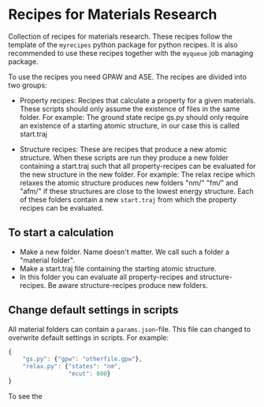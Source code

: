 Recipes for Materials Research
==============================

Collection of recipes for materials research. These recipes follow
the template of the `myrecipes` python package for python recipes.
It is also recommended to use these recipes together with the
`myqueue` job managing package.

To use the recipes you need GPAW and ASE. The recipes are divided into two groups:

- Property recipes: Recipes that calculate a property for a given materials.
  These scripts should only assume the existence of files in the same folder.
  For example: The ground state recipe gs.py should only require an existence
  of a starting atomic structure, in our case this is called start.traj

- Structure recipes: These are recipes that produce a new atomic structure.
  When these scripts are run they produce a new folder containing a start.traj
  such that all property-recipes can be evaluated for the new structure in
  the new folder. For example: The relax recipe which relaxes the atomic
  structure produces new folders "nm/" "fm/" and "afm/" if these structures
  are close to the lowest energy structure. Each of these folders contain
  a new `start.traj` from which the property recipes can be evaluated.

To start a calculation 
----------------------
- Make a new folder. Name doesn't matter. We call such a folder a
  "material folder".
- Make a start.traj file containing the starting atomic structure.
- In this folder you can evaluate all property-recipes and
  structure-recipes. Be aware structure-recipes produce new folders.

Change default settings in scripts
-------------------------------------
All material folders can contain a `params.json`-file. This file can
changed to overwrite default settings in scripts. For example:

```javascript
{
    "gs.py": {"gpw": "otherfile.gpw"},
    "relax.py": {"states": "nm",
                 "ecut": 800}
}
```

To see the 